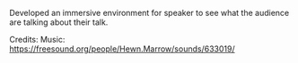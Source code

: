 Developed an immersive environment for speaker to see what the audience are talking about their talk. 

Credits:
Music: https://freesound.org/people/Hewn.Marrow/sounds/633019/
